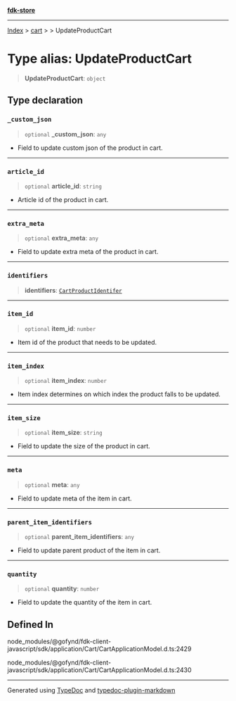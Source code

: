 [**fdk-store**](../../../README.md)
***

[Index](../../../API.md) > [cart](../../README.md) > [<internal>](../README.md) > UpdateProductCart

# Type alias: UpdateProductCart

> **UpdateProductCart**: `object`

## Type declaration

### `_custom_json`

> `optional` **\_custom\_json**: `any`

- Field to update custom json of the product in cart.

***

### `article_id`

> `optional` **article\_id**: `string`

- Article id of the product in cart.

***

### `extra_meta`

> `optional` **extra\_meta**: `any`

- Field to update extra meta of the product in cart.

***

### `identifiers`

> **identifiers**: [`CartProductIdentifer`](type-alias.CartProductIdentifer.md)

***

### `item_id`

> `optional` **item\_id**: `number`

- Item id of the product that needs to be updated.

***

### `item_index`

> `optional` **item\_index**: `number`

- Item index determines on which index the
product falls to be updated.

***

### `item_size`

> `optional` **item\_size**: `string`

- Field to update the size of the product in cart.

***

### `meta`

> `optional` **meta**: `any`

- Field to update meta of the item in cart.

***

### `parent_item_identifiers`

> `optional` **parent\_item\_identifiers**: `any`

- Field to update parent product
of the item in cart.

***

### `quantity`

> `optional` **quantity**: `number`

- Field to update the quantity of the item in cart.

## Defined In

node\_modules/@gofynd/fdk-client-javascript/sdk/application/Cart/CartApplicationModel.d.ts:2429

node\_modules/@gofynd/fdk-client-javascript/sdk/application/Cart/CartApplicationModel.d.ts:2430

***
Generated using [TypeDoc](https://typedoc.org/) and [typedoc-plugin-markdown](https://www.npmjs.com/package/typedoc-plugin-markdown)
